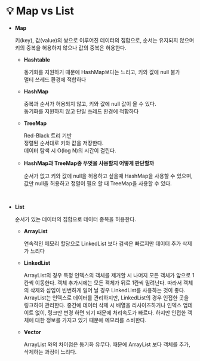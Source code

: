 # 💡 **Map vs List**


- **Map**

    키(key), 값(value)의 쌍으로 이루어진 데이터의 집합으로, 순서는 유지되지 않으며 키의 중복을 허용하지 않으나 값의 중복은 허용한다.

  - **Hashtable**

    동기화를 지원하기 때문에 HashMap보다는 느리고, 키와 값에 null 불가 <br>
    멀티 쓰레드 환경에 적합하다

  - **HashMap**

    중복과 순서가 허용되지 않고, 키와 값에 null 값이 올 수 있다. <br>
    동기화를 지원하지 않고 단일 쓰레드 환경에 적합하다

  - **TreeMap**

    Red-Black 트리 기반  <br>
    정렬된 순서대로 키와 값을 저장한다. <br>
    데이터 탐색 시 O(log N)의 시간이 걸린다. 

  -  **HashMap과 TreeMap중 무엇을 사용할지 어떻게 판단할까**

      순서가 없고 키와 값에 null을 허용하고 싶을때 HashMap을 사용할 수 있으며, 값만 null을 허용하고 정렬이 필요    할 때 TreeMap을 사용할 수 있다.

<br>

- **List**

  순서가 있는 데이터의 집합으로 데이터 중복을 허용한다.

  - **ArrayList**

    연속적인 메모리 할당으로 LinkedList 보다 검색은 빠르지만 데이터 추가 삭제가 느리다
  
  - **LinkedList**

    ArrayList의 경우 특정 인덱스의 객체를 제거할 시 나머지 모든 객체가 앞으로 1칸씩 이동한다. 객체 추가시에는 모든 객체가 뒤로 1칸씩 밀려난다. 따라서 객체의 삭제와 삽입이   빈번하게 일어 날 경우 LinkedList를 사용하는 것이 좋다.
    ArrayList는 인덱스로 데이터를 관리하지만, LinkedList의 경우 인접한 곳을 링크하여 관리한다. 중간에 데이터 삭제 시 배열을 리사이즈하거나 인덱스 업데이트 없이, 링크만 변경  하면 되기 때문에 처리속도가 빠르다. 하지만 인접한 객체에 대한 정보를 가지고 있기 때문에 메모리를 소비한다.


  - **Vector**

    ArrayList 와의 차이점은 동기화 유무다. 때문에 ArrayList 보다 객체를 추가, 삭제하는 과정이 느리다.


